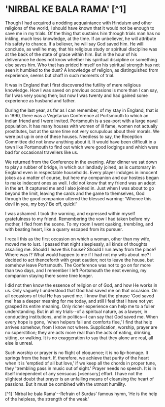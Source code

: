 # 'NIRBAL KE BALA RAMA' [^1]

Though I had acquired a nodding acquaintance with Hinduism and other religions of the world, I should have known that it would not be enough to save me in my trials. Of the thing that sustains him through trials man has no inkling, much less knowledge, at the time. If an unbeliever, he will attribute his safety to chance. If a believer, he will say God saved him. He will conclude, as well he may, that his religious study or spiritual discipline was at the back of the state of grace within him. But in the hour of his deliverance he does not know whether his spiritual discipline or something else saves him. Who that has prided himself on his spiritual strength has not seen it humbled to the dust? A knowledge of religion, as distinguished from experience, seems but chaff in such moments of trial.

It was in England that I first discovered the futility of mere religious knowledge. How I was saved on previous occasions is more than I can say, for I was very young then; but now I was twenty and had gained some experience as husband and father.

During the last year, as far as I can remember, of my stay in England, that is in 1890, there was a Vegetarian Conference at Portsmouth to which an Indian friend and I were invited. Portsmouth is a sea-port with a large naval population. It has many houses with women of ill fame, women not actually prostitutes, but at the same time not very scrupulous about their morals. We were put up in one of these houses. Needless to say, the Reception Committee did not know anything about it. It would have been difficult in a town like Portsmouth to find out which were good lodgings and which were bad for occasional travellers like us.

We returned from the Conference in the evening. After dinner we sat down to play a rubber of bridge, in which our landlady joined, as is customary in England even in respectable households. Every player indulges in innocent jokes as a matter of course, but here my companion and our hostess began to make indecent ones as well. I did not know that my friend was an adept in the art. It captured me and I also joined in. Just when I was about to go beyond the limit, leaving the cards and the game to themselves, God through the good companion uttered the blessed warning: 'Whence this devil in you, my boy? Be off, quick!'

I was ashamed. I took the warning, and expressed within myself gratefulness to my friend. Remembering the vow I had taken before my mother, I fled from the scene. To my room I went quaking, trembling, and with beating heart, like a quarry escaped from its pursuer.

I recall this as the first occasion on which a woman, other than my wife, moved me to lust. I passed that night sleeplessly, all kinds of thoughts assailing me. Should I leave this house? Should I run away from the place? Where was I? What would happen to me if I had not my wits about me? I decided to act thenceforth with great caution; not to leave the house, but somehow leave Portsmouth. The Conference was not to go on for more than two days, and I remember I left Portsmouth the next evening, my companion staying there some time longer.

I did not then know the essence of religion or of God, and how He works in us. Only vaguely I understood that God had saved me on that occasion. On all occasions of trial He has saved me. I know that the phrase 'God saved me' has a deeper meaning for me today, and still I feel that I have not yet grasped its entire meaning. Only richer experience can help me to a fuller understanding. But in all my trials--of a spiritual nature, as a lawyer, in conducting institutions, and in politics--I can say that God saved me. When every hope is gone, 'when helpers fail and comforts flee,' I find that help arrives somehow, from I know not where. Supplication, worship, prayer are no superstition; they are acts more real than the acts of eating, drinking, sitting, or walking. It is no exaggeration to say that they alone are real, all else is unreal.

Such worship or prayer is no flight of eloquence; it is no lip-homage. It springs from the heart. If, therefore, we achieve that purity of the heart when it is 'emptied of all but love,' if we keep all the chords in proper tune, they 'trembling pass in music out of sight.' Prayer needs no speech. It is in itself independent of any sensuous [=sensory] effort. I have not the slightest doubt that prayer is an unfailing means of cleansing the heart of passions. But it must be combined with the utmost humility.

[^1] 'Nirbal ke bala Rama'--Refrain of Surdas' famous hymn, 'He is the help of the helpless, the strength of the weak.' 
